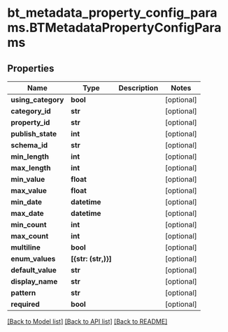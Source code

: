 # bt_metadata_property_config_params.BTMetadataPropertyConfigParams

## Properties
Name | Type | Description | Notes
------------ | ------------- | ------------- | -------------
**using_category** | **bool** |  | [optional] 
**category_id** | **str** |  | [optional] 
**property_id** | **str** |  | [optional] 
**publish_state** | **int** |  | [optional] 
**schema_id** | **str** |  | [optional] 
**min_length** | **int** |  | [optional] 
**max_length** | **int** |  | [optional] 
**min_value** | **float** |  | [optional] 
**max_value** | **float** |  | [optional] 
**min_date** | **datetime** |  | [optional] 
**max_date** | **datetime** |  | [optional] 
**min_count** | **int** |  | [optional] 
**max_count** | **int** |  | [optional] 
**multiline** | **bool** |  | [optional] 
**enum_values** | **[{str: (str,)}]** |  | [optional] 
**default_value** | **str** |  | [optional] 
**display_name** | **str** |  | [optional] 
**pattern** | **str** |  | [optional] 
**required** | **bool** |  | [optional] 

[[Back to Model list]](../README.md#documentation-for-models) [[Back to API list]](../README.md#documentation-for-api-endpoints) [[Back to README]](../README.md)


